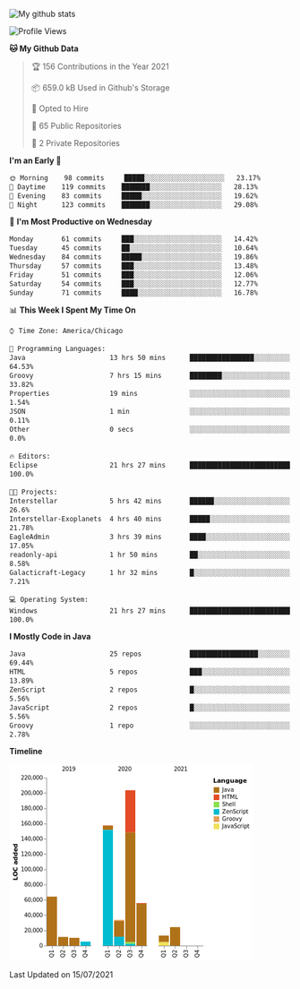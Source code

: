 ![My github stats](https://github-readme-stats.vercel.app/api?username=romvoid95&theme=gruvbox&include_all_commits=true&show_icons=true")

<!--START_SECTION:waka-->
![Profile Views](http://img.shields.io/badge/Profile%20Views-0-blue)

**🐱 My Github Data** 

> 🏆 156 Contributions in the Year 2021
 > 
> 📦 659.0 kB Used in Github's Storage 
 > 
> 💼 Opted to Hire
 > 
> 📜 65 Public Repositories 
 > 
> 🔑 2 Private Repositories  
 > 
**I'm an Early 🐤** 

```text
🌞 Morning    98 commits     █████░░░░░░░░░░░░░░░░░░░░   23.17% 
🌆 Daytime    119 commits    ███████░░░░░░░░░░░░░░░░░░   28.13% 
🌃 Evening    83 commits     █████░░░░░░░░░░░░░░░░░░░░   19.62% 
🌙 Night      123 commits    ███████░░░░░░░░░░░░░░░░░░   29.08%

```
📅 **I'm Most Productive on Wednesday** 

```text
Monday       61 commits     ███░░░░░░░░░░░░░░░░░░░░░░   14.42% 
Tuesday      45 commits     ██░░░░░░░░░░░░░░░░░░░░░░░   10.64% 
Wednesday    84 commits     █████░░░░░░░░░░░░░░░░░░░░   19.86% 
Thursday     57 commits     ███░░░░░░░░░░░░░░░░░░░░░░   13.48% 
Friday       51 commits     ███░░░░░░░░░░░░░░░░░░░░░░   12.06% 
Saturday     54 commits     ███░░░░░░░░░░░░░░░░░░░░░░   12.77% 
Sunday       71 commits     ████░░░░░░░░░░░░░░░░░░░░░   16.78%

```


📊 **This Week I Spent My Time On** 

```text
⌚︎ Time Zone: America/Chicago

💬 Programming Languages: 
Java                     13 hrs 50 mins      ████████████████░░░░░░░░░   64.53% 
Groovy                   7 hrs 15 mins       ████████░░░░░░░░░░░░░░░░░   33.82% 
Properties               19 mins             ░░░░░░░░░░░░░░░░░░░░░░░░░   1.54% 
JSON                     1 min               ░░░░░░░░░░░░░░░░░░░░░░░░░   0.11% 
Other                    0 secs              ░░░░░░░░░░░░░░░░░░░░░░░░░   0.0%

🔥 Editors: 
Eclipse                  21 hrs 27 mins      █████████████████████████   100.0%

🐱‍💻 Projects: 
Interstellar             5 hrs 42 mins       ██████░░░░░░░░░░░░░░░░░░░   26.6% 
Interstellar-Exoplanets  4 hrs 40 mins       █████░░░░░░░░░░░░░░░░░░░░   21.78% 
EagleAdmin               3 hrs 39 mins       ████░░░░░░░░░░░░░░░░░░░░░   17.05% 
readonly-api             1 hr 50 mins        ██░░░░░░░░░░░░░░░░░░░░░░░   8.58% 
Galacticraft-Legacy      1 hr 32 mins        █░░░░░░░░░░░░░░░░░░░░░░░░   7.21%

💻 Operating System: 
Windows                  21 hrs 27 mins      █████████████████████████   100.0%

```

**I Mostly Code in Java** 

```text
Java                     25 repos            █████████████████░░░░░░░░   69.44% 
HTML                     5 repos             ███░░░░░░░░░░░░░░░░░░░░░░   13.89% 
ZenScript                2 repos             █░░░░░░░░░░░░░░░░░░░░░░░░   5.56% 
JavaScript               2 repos             █░░░░░░░░░░░░░░░░░░░░░░░░   5.56% 
Groovy                   1 repo              ░░░░░░░░░░░░░░░░░░░░░░░░░   2.78%

```


**Timeline**

![Chart not found](https://raw.githubusercontent.com/ROMVoid95/ROMVoid95/master/charts/bar_graph.png) 


 Last Updated on 15/07/2021
<!--END_SECTION:waka-->
